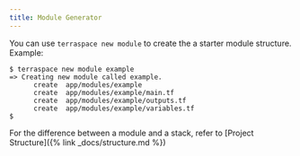 ```yaml
---
title: Module Generator
---
```


You can use `terraspace new module` to create the a starter module structure. Example:

    $ terraspace new module example
    => Creating new module called example.
          create  app/modules/example
          create  app/modules/example/main.tf
          create  app/modules/example/outputs.tf
          create  app/modules/example/variables.tf
    $

For the difference between a module and a stack, refer to [Project Structure]({% link _docs/structure.md %})